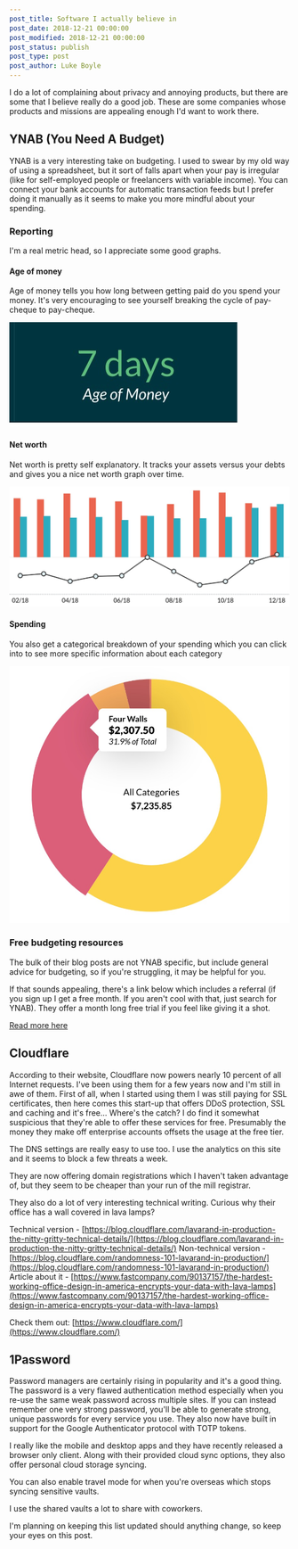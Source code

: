 ```yaml
---
post_title: Software I actually believe in
post_date: 2018-12-21 00:00:00
post_modified: 2018-12-21 00:00:00
post_status: publish
post_type: post
post_author: Luke Boyle
---
```


I do a lot of complaining about privacy and annoying products, but there
are some that I believe really do a good job. These are some companies
whose products and missions are appealing enough I'd want to work there.

## YNAB (You Need A Budget)

YNAB is a very interesting take on budgeting. I used to swear by my old
way of using a spreadsheet, but it sort of falls apart when your pay
is irregular (like for self-employed people or freelancers with variable
income). You can connect your bank accounts for automatic transaction
feeds but I prefer doing it manually as it seems to make you more mindful
about your spending.

### Reporting

I'm a real metric head, so I appreciate some good graphs.

#### Age of money

Age of money tells you how long between getting paid do you spend your
money. It's very encouraging to see yourself breaking the cycle of
pay-cheque to pay-cheque.

![age of money 7 days](/src/public/images/age-of-money.jpg)

#### Net worth

Net worth is pretty self explanatory. It tracks your assets versus your
debts and gives you a nice net worth graph over time.

![](/src/public/images/net-worth.jpg)

#### Spending

You also get a categorical breakdown of your spending which you can
click into to see more specific information about each category

![](/src/public/images/spending.jpg)

### Free budgeting resources

The bulk of their blog posts are not YNAB specific, but include general
advice for budgeting, so if you're struggling, it may be helpful for you.

If that sounds appealing, there's a link below which includes a referral
(if you sign up I get a free month. If you aren't cool with that,
just search for YNAB). They offer a month long free trial if you feel
like giving it a shot.

[Read more here](https://ynab.com/referral/?ref=gHhYbKrXCgjj1zjM&utm_source=customer_referral)

## Cloudflare

According to their website, Cloudflare now powers nearly 10 percent of
all Internet requests. I've been using them for a few years now and
I'm still in awe of them. First of all, when I started using them I was
still paying for SSL certificates, then here comes this start-up that
offers DDoS protection, SSL and caching and it's free... Where's the
catch? I do find it somewhat suspicious that they're able to offer these
services for free. Presumably the money they make off enterprise
accounts offsets the usage at the free tier.

The DNS settings are really easy to use too. I use the analytics on this
site and it seems to block a few threats a week.

They are now offering domain registrations which I haven't taken advantage
of, but they seem to be cheaper than your run of the mill registrar.

They also do a lot of very interesting technical writing. Curious why
their office has a wall covered in lava lamps?

Technical version - [https://blog.cloudflare.com/lavarand-in-production-the-nitty-gritty-technical-details/](https://blog.cloudflare.com/lavarand-in-production-the-nitty-gritty-technical-details/)
Non-technical version - [https://blog.cloudflare.com/randomness-101-lavarand-in-production/](https://blog.cloudflare.com/randomness-101-lavarand-in-production/)
Article about it - [https://www.fastcompany.com/90137157/the-hardest-working-office-design-in-america-encrypts-your-data-with-lava-lamps](https://www.fastcompany.com/90137157/the-hardest-working-office-design-in-america-encrypts-your-data-with-lava-lamps)

Check them out: [https://www.cloudflare.com/](https://www.cloudflare.com/)

## 1Password

Password managers are certainly rising in popularity and it's a good thing.
The password is a very flawed authentication method especially when you
re-use the same weak password across multiple sites. If you can instead
remember one very strong password, you'll be able to generate strong,
unique passwords for every service you use. They also now have built in
support for the Google Authenticator protocol with TOTP tokens.

I really like the mobile and desktop apps and they have recently
released a browser only client. Along with their provided cloud sync
options, they also offer personal cloud storage syncing.

You can also enable travel mode for when you're overseas which stops
syncing sensitive vaults.

I use the shared vaults a lot to share with coworkers.

I'm planning on keeping this list updated should anything change, so
keep your eyes on this post.
